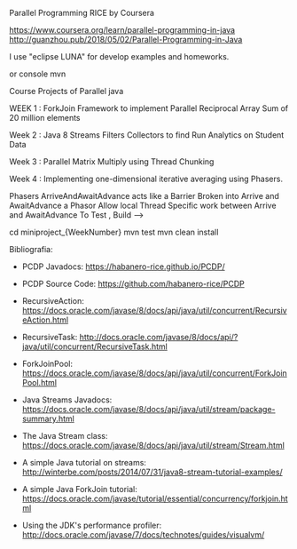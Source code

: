 Parallel Programming RICE by Coursera


https://www.coursera.org/learn/parallel-programming-in-java
http://guanzhou.pub/2018/05/02/Parallel-Programming-in-Java

I use "eclipse LUNA" for develop examples and homeworks.

or console mvn

Course Projects of Parallel java

WEEK 1 : ForkJoin Framework to implement Parallel Reciprocal Array Sum of 20 million elements

Week 2 : Java 8 Streams Filters Collectors to find Run Analytics on Student Data

Week 3 : Parallel Matrix Multiply using Thread Chunking

Week 4 : Implementing one-dimensional iterative averaging using Phasers.

Phasers ArriveAndAwaitAdvance acts like a Barrier 
Broken into Arrive and AwaitAdvance a Phasor Allow local Thread Specific work between
Arrive and AwaitAdvance
To Test , Build -->

cd miniproject_{WeekNumber}
mvn test
mvn clean install


Bibliografia:

- PCDP Javadocs: https://habanero-rice.github.io/PCDP/

- PCDP Source Code: https://github.com/habanero-rice/PCDP

- RecursiveAction: https://docs.oracle.com/javase/8/docs/api/java/util/concurrent/RecursiveAction.html

- RecursiveTask: http://docs.oracle.com/javase/8/docs/api/?java/util/concurrent/RecursiveTask.html

- ForkJoinPool: https://docs.oracle.com/javase/8/docs/api/java/util/concurrent/ForkJoinPool.html

- Java Streams Javadocs: https://docs.oracle.com/javase/8/docs/api/java/util/stream/package-summary.html

- The Java Stream class: https://docs.oracle.com/javase/8/docs/api/java/util/stream/Stream.html

- A simple Java tutorial on streams: http://winterbe.com/posts/2014/07/31/java8-stream-tutorial-examples/

- A simple Java ForkJoin tutorial: https://docs.oracle.com/javase/tutorial/essential/concurrency/forkjoin.html

- Using the JDK's performance profiler: http://docs.oracle.com/javase/7/docs/technotes/guides/visualvm/


